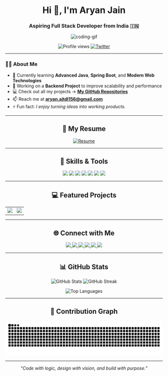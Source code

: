 <h1 align="center">Hi 👋, I'm Aryan Jain</h1>
<h3 align="center">Aspiring Full Stack Developer from India 🇮🇳</h3>

<p align="center">
  <img src="https://media.giphy.com/media/qgQUggAC3Pfv687qPC/giphy.gif" width="400" alt="coding-gif" />
</p>

<p align="center">
  <img src="https://komarev.com/ghpvc/?username=jainsahab0120&label=Profile%20Views&color=0e75b6&style=flat" alt="Profile views" />
  <a href="https://twitter.com/jainsahab_0310" target="_blank">
    <img src="https://img.shields.io/twitter/follow/jainsahab_0310?logo=twitter&style=flat&color=1DA1F2" alt="Twitter" />
  </a>
</p>

---

### 👨‍💻 About Me
- 🌱 Currently learning **Advanced Java**, **Spring Boot**, and **Modern Web Technologies**  
- 🔭 Working on a **Backend Project** to improve scalability and performance  
- 💻 Check out all my projects → [**My GitHub Repositories**](https://github.com/jainsahab0120)  
- 📫 Reach me at **aryan.ajtdl156@gmail.com**  
- ⚡ Fun fact: *I enjoy turning ideas into working products.*

---

<h2 align="center">📄 My Resume</h2>

<p align="center">
  <a href="https://aryan-jain-port-folio-with-react.vercel.app/" target="_blank">
    <img src="https://img.shields.io/badge/Resume-View%20Now-00C853?style=for-the-badge&logo=readme&logoColor=white" alt="Resume" />
  </a>
</p>

---

<h2 align="center">🚀 Skills & Tools</h2>

<p align="center">
  <img src="https://img.shields.io/badge/C-00599C?style=for-the-badge&logo=c&logoColor=white" />
  <img src="https://img.shields.io/badge/Java-ED8B00?style=for-the-badge&logo=openjdk&logoColor=white" />
  <img src="https://img.shields.io/badge/HTML5-E34F26?style=for-the-badge&logo=html5&logoColor=white" />
  <img src="https://img.shields.io/badge/CSS3-1572B6?style=for-the-badge&logo=css3&logoColor=white" />
  <img src="https://img.shields.io/badge/JavaScript-F7DF1E?style=for-the-badge&logo=javascript&logoColor=black" />
  <img src="https://img.shields.io/badge/MySQL-4479A1?style=for-the-badge&logo=mysql&logoColor=white" />
  <img src="https://img.shields.io/badge/Python-3776AB?style=for-the-badge&logo=python&logoColor=white" />
</p>

---

<h2 align="center">💻 Featured Projects</h2>

<table align="center">
  <tr>
    <td align="center" width="50%">
      <a href="https://github.com/jainsahab0120/ALCATRAZ-2.O">
        <img src="https://github-readme-stats.vercel.app/api/pin/?username=jainsahab0120&repo=ALCATRAZ-2.O&theme=radical" />
      </a>
    </td>
    <td align="center" width="50%">
      <a href="https://github.com/jainsahab0120/ProductDesigner_LandingPage">
        <img src="https://github-readme-stats.vercel.app/api/pin/?username=jainsahab0120&repo=ProductDesigner_LandingPage&theme=radical" />
      </a>
    </td>
  </tr>
</table>

---

<h2 align="center">🌐 Connect with Me</h2>

<p align="center">
  <a href="https://twitter.com/jainsahab_0310" target="_blank">
    <img src="https://img.shields.io/badge/Twitter-1DA1F2?logo=twitter&logoColor=white&style=for-the-badge" />
  </a>
  <a href="https://linkedin.com/in/aryan-jain-1a73b424a" target="_blank">
    <img src="https://img.shields.io/badge/LinkedIn-0A66C2?logo=linkedin&logoColor=white&style=for-the-badge" />
  </a>
  <a href="https://instagram.com/jainsahab_0210" target="_blank">
    <img src="https://img.shields.io/badge/Instagram-E4405F?logo=instagram&logoColor=white&style=for-the-badge" />
  </a>
  <a href="https://www.hackerrank.com/aryan_jain_0210" target="_blank">
    <img src="https://img.shields.io/badge/HackerRank-2EC866?logo=hackerrank&logoColor=white&style=for-the-badge" />
  </a>
  <a href="https://codeforces.com/profile/jainsahab_0210" target="_blank">
    <img src="https://img.shields.io/badge/Codeforces-1F8ACB?logo=codeforces&logoColor=white&style=for-the-badge" />
  </a>
  <a href="https://leetcode.com/jainsahab_0210" target="_blank">
    <img src="https://img.shields.io/badge/LeetCode-FFA116?logo=leetcode&logoColor=white&style=for-the-badge" />
  </a>
</p>

---

<h2 align="center">📊 GitHub Stats</h2>

<p align="center">
  <img src="https://github-readme-stats.vercel.app/api?username=jainsahab0120&show_icons=true&theme=tokyonight" alt="GitHub Stats" height="165" />
  <img src="https://github-readme-streak-stats.herokuapp.com/?user=jainsahab0120&theme=tokyonight" alt="GitHub Streak" height="165" />
</p>

<p align="center">
  <img src="https://github-readme-stats.vercel.app/api/top-langs?username=jainsahab0120&show_icons=true&locale=en&layout=compact&theme=tokyonight" alt="Top Languages" />
</p>

---

<h2 align="center">🐍 Contribution Graph</h2>

<p align="center">
  <img src="https://raw.githubusercontent.com/jainsahab0120/jainsahab0120/output/github-contribution-grid-snake.svg" alt="snake animation" />
</p>

---

<p align="center"><i>“Code with logic, design with vision, and build with purpose.”</i></p>
